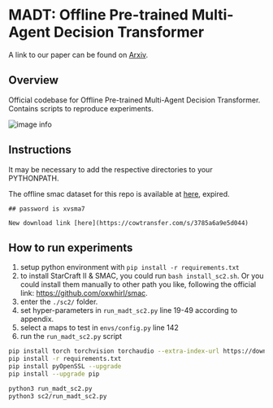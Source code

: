 
# MADT: Offline Pre-trained Multi-Agent Decision Transformer

A link to our paper can be found on [Arxiv](https://arxiv.org/abs/2112.02845).

## Overview

Official codebase for Offline Pre-trained Multi-Agent Decision Transformer.
Contains scripts to reproduce experiments.

![image info](./architecture.png)

## Instructions

It may be necessary to add the respective directories to your PYTHONPATH.

The offline smac dataset for this repo is available at [here](https://reinholdm.cowtransfer.com/s/7c8545dca1e043), expired.
```shell
## password is xvsma7
```

```shell
New download link [here](https://cowtransfer.com/s/3785a6a9e5d044)
```

## How to run experiments
1. setup python environment with `pip install -r requirements.txt`
2. to install StarCraft II & SMAC, you could run `bash install_sc2.sh`. Or you could install them manually to other path you like, following the official link: https://github.com/oxwhirl/smac.
2. enter the `./sc2/` folder.
3. set hyper-parameters in `run_madt_sc2.py` line 19-49 according to appendix.
4. select a maps to test in `envs/config.py` line 142
5. run the `run_madt_sc2.py` script

```bash
pip install torch torchvision torchaudio --extra-index-url https://download.pytorch.org/whl/cu113^C
pip install -r requirements.txt
pip install pyOpenSSL --upgrade
pip install --upgrade pip

python3 run_madt_sc2.py
python3 sc2/run_madt_sc2.py
```



